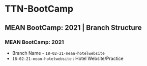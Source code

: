# TTN-BootCamp

## MEAN BootCamp: 2021 | Branch Structure

### MEAN BootCamp: 2021 
- Branch Name - `18-02-21-mean-hotelwebsite`
- `18-02-21-mean-hotelwebsite` : Hotel Website/Practice
